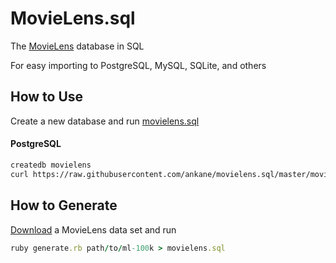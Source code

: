 # MovieLens.sql

The [MovieLens](http://grouplens.org/datasets/movielens/) database in SQL

For easy importing to PostgreSQL, MySQL, SQLite, and others

## How to Use

Create a new database and run [movielens.sql](https://raw.githubusercontent.com/ankane/movielens.sql/master/movielens.sql)

#### PostgreSQL

```sh
createdb movielens
curl https://raw.githubusercontent.com/ankane/movielens.sql/master/movielens.sql | psql -d movielens
```

## How to Generate

[Download](http://grouplens.org/datasets/movielens/) a MovieLens data set and run

```ruby
ruby generate.rb path/to/ml-100k > movielens.sql
```
